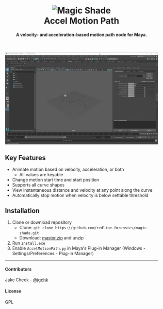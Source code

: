 <h1 align="center">
  <br>
    <img src="https://cdn.rawgit.com/redline-forensics/accel-motion-path/master/img/logo.svg" alt="Magic Shade" width="200">
  <br>
    Accel Motion Path
  <br>
</h1>

<h4 align="center">A velocity- and acceleration-based motion path node for Maya.</h4>
<br>

![screenshot](https://github.com/redline-forensics/accel-motion-path/raw/master/img/usage.gif)

## Key Features

* Animate motion based on velocity, acceleration, or both
  - All values are keyable
* Change motion start time and start position
* Supports all curve shapes
* View instantaneous distance and velocity at any point along the curve
* Automatically stop motion when velocity is below settable threshold

## Installation

1. Clone or download repository
   * Clone: ```git clone https://github.com/redline-forensics/magic-shade.git```
   * Download: <a href="https://github.com/redline-forensics/accel-motion-path/archive/master.zip">master.zip</a> and unzip
2. Run ```Install.exe```
3. Enable ```AccelMotionPath.py``` in Maya's Plug-in Manager (Windows - Settings/Preferences - Plug-in Manager)


---


#### Contributors

Jake Cheek - [@jgchk](https://github.com/jgchk)

#### License

GPL
